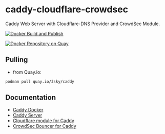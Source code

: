# caddy-cloudflare-crowdsec

Caddy Web Server with Cloudflare-DNS Provider and CrowdSec Module.

[![Docker Build and Publish](https://github.com/3sky/caddy-cloudflare-crowdsec/actions/workflows/deliver.yml/badge.svg)](https://github.com/3sky/caddy-cloudflare-crowdsec/actions/workflows/deliver.yml)

[![Docker Repository on Quay](https://quay.io/repository/3sky/caddy/status "Docker Repository on Quay")](https://quay.io/repository/3sky/caddy)

## Pulling

* from Quay.io:

```bash
podman pull quay.io/3sky/caddy
```

## Documentation

* [Caddy Docker](https://hub.docker.com/_/caddy)
* [Caddy Server](https://caddyserver.com/docs/)
* [Cloudflare module for Caddy](github.com/caddy-dns/cloudflare)
* [CrowdSec Bouncer for Caddy](https://github.com/hslatman/caddy-crowdsec-bouncer)
